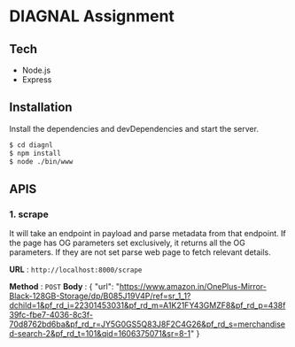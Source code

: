 # DIAGNAL Assignment

## Tech

* Node.js
* Express

## Installation

Install the dependencies and devDependencies and start the server.
```sh
$ cd diagnl
$ npm install
$ node ./bin/www
````


## APIS

### 1. scrape

It will take an endpoint in payload and parse metadata from that endpoint. If the page has OG parameters set exclusively, it returns all the OG parameters. If they are not set parse web page to fetch relevant details.

**URL** : `http://localhost:8000/scrape`

**Method** : `POST`
**Body** : {
	"url": "https://www.amazon.in/OnePlus-Mirror-Black-128GB-Storage/dp/B085J19V4P/ref=sr_1_1?dchild=1&pf_rd_i=22301453031&pf_rd_m=A1K21FY43GMZF8&pf_rd_p=438f39fc-fbe7-4036-8c3f-70d8762bd6ba&pf_rd_r=JY5G0GS5Q83J8F2C4G26&pf_rd_s=merchandised-search-2&pf_rd_t=101&qid=1606375071&sr=8-1"
}